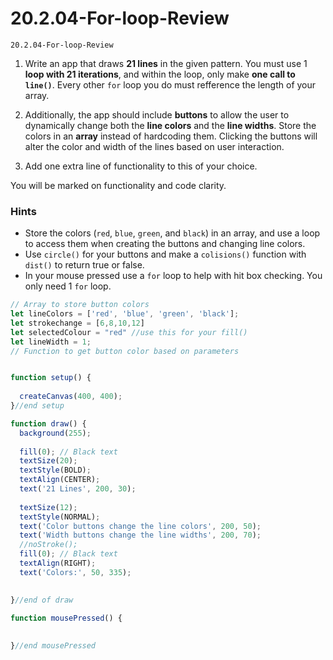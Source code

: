 # 20.2.04-For-loop-Review

```
20.2.04-For-loop-Review
```

1. Write an app that draws **21 lines** in the given pattern. You must use 1 **loop with 21 iterations**, and within the loop, only make **one call to `line()`**. Every other `for` loop you do must refference the length of your array. 

2. Additionally, the app should include **buttons** to allow the user to dynamically change both the **line colors** and the **line widths**. Store the colors in an **array** instead of hardcoding them. Clicking the buttons will alter the color and width of the lines based on user interaction.

3. Add one extra line of functionality to this of your choice.

You will be marked on functionality and code clarity. 

### Hints

 - Store the colors (`red`, `blue`, `green`, and `black`) in an array, and use a loop to access them when creating the buttons and changing line colors.
-  Use `circle()` for your buttons and make a `colisions()` function with `dist()` to return true or false.
-  In your mouse pressed use a `for` loop to help with hit box checking. You only need 1 `for` loop. 


```js
// Array to store button colors
let lineColors = ['red', 'blue', 'green', 'black'];
let strokechange = [6,8,10,12]
let selectedColour = "red" //use this for your fill()
let lineWidth = 1;
// Function to get button color based on parameters


function setup() {
  
  createCanvas(400, 400);
}//end setup

function draw() {
  background(255);
 
  fill(0); // Black text
  textSize(20);
  textStyle(BOLD);
  textAlign(CENTER);
  text('21 Lines', 200, 30);
  
  textSize(12);
  textStyle(NORMAL);
  text('Color buttons change the line colors', 200, 50);
  text('Width buttons change the line widths', 200, 70);
  //noStroke();
  fill(0); // Black text
  textAlign(RIGHT);
  text('Colors:', 50, 335);

  
}//end of draw

function mousePressed() {
  
  
}//end mousePressed
```
